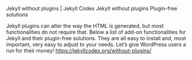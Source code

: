 Jekyll without plugins | Jekyll Codex
Jekyll without plugins
Plugin-free solutions

Jekyll plugins can alter the way the HTML is generated, but most functionalities do not require that. Below a list of add-on functionalities for Jekyll and their plugin-free solutions. They are all easy to install and, most important, very easy to adjust to your needs. Let’s give WordPress users a run for their money!
https://jekyllcodex.org/without-plugins/
